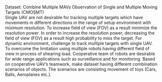 Dataset: Combine Multiple MAVs Observation of Single and Multiple Moving Targets (CMOSMT)                  
Single UAV are not desirable for tracking multiple targets which have movements in different directions in the range of setup environment with miximum resolution. To increase field of view (FOV) as a result minimize the resolution power. In order to increase the resolution power, decreasing the field of view (FOV) as a result high probability to miss the target. For dynamic environment, challenge to track multiple targets with single UAV. To overcome the limitation using multiple robots having different field of view in process of shearing load. Cooperative team of robots are desirable for wide range applications such as surveillance and for monitoring. Based on cooperative UAV’s teamwork, make dataset having different combination scenarios of objects. The scenarios are consisting movement of toys (Cars, Balls, Aeroplanes etc.). 
